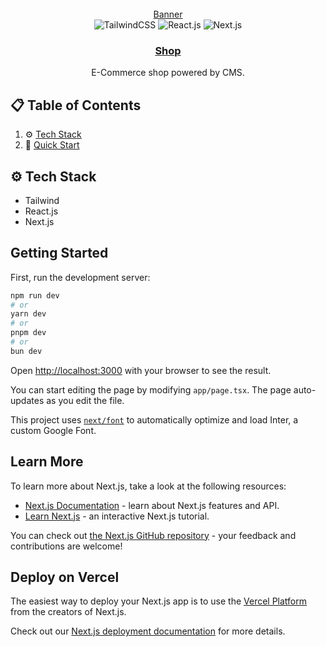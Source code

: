 <div align="center">
  <br />
    <a href="https://ecommercestore-fawn.vercel.app" target="_blank">
Banner
    </a>
  <br />

   <div>
     <img
      src="https://img.shields.io/badge/-TailwindCSS-black?style=for-the-badge&logoColor=white&logo=tailwindcss&color=38B2AC"
      alt="TailwindCSS"
    />
    <img
      src="https://img.shields.io/badge/-React_JS-black?style=for-the-badge&logoColor=white&logo=react&color=61DAFB"
      alt="React.js"
    />
    <img
      src="https://img.shields.io/badge/-Next.js-black?style=for-the-badge&logoColor=white&logo=next.js&color=000000"
      alt="Next.js"
    />
  </div>

  </div>

  <h3 align="center">
    <a href="https://ecommercestore-fawn.vercel.app" target="_blank">
       Shop
    </a>
  </h3>

   <div align="center">
    E-Commerce shop powered by CMS.
  </div>
</div>

## 📋 <a name="table">Table of Contents</a>

1. ⚙️ [Tech Stack](#tech-stack)
2. 🤸 [Quick Start](#quick-start)

## <a name="tech-stack">⚙️ Tech Stack</a>

- Tailwind
- React.js
- Next.js

## Getting Started

First, run the development server:

```bash
npm run dev
# or
yarn dev
# or
pnpm dev
# or
bun dev
```

Open [http://localhost:3000](http://localhost:3000) with your browser to see the result.

You can start editing the page by modifying `app/page.tsx`. The page auto-updates as you edit the file.

This project uses [`next/font`](https://nextjs.org/docs/basic-features/font-optimization) to automatically optimize and load Inter, a custom Google Font.

## Learn More

To learn more about Next.js, take a look at the following resources:

- [Next.js Documentation](https://nextjs.org/docs) - learn about Next.js features and API.
- [Learn Next.js](https://nextjs.org/learn) - an interactive Next.js tutorial.

You can check out [the Next.js GitHub repository](https://github.com/vercel/next.js/) - your feedback and contributions are welcome!

## Deploy on Vercel

The easiest way to deploy your Next.js app is to use the [Vercel Platform](https://vercel.com/new?utm_medium=default-template&filter=next.js&utm_source=create-next-app&utm_campaign=create-next-app-readme) from the creators of Next.js.

Check out our [Next.js deployment documentation](https://nextjs.org/docs/deployment) for more details.
